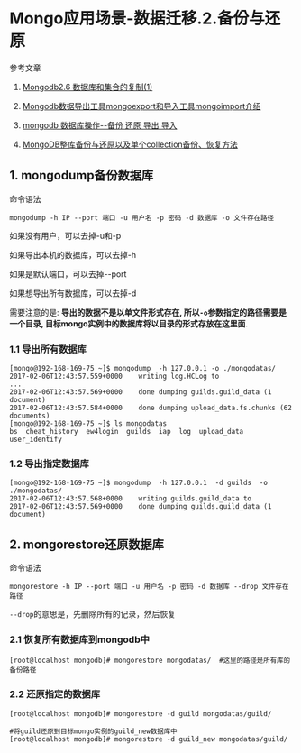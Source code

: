# Mongo应用场景-数据迁移.2.备份与还原

参考文章

1. [Mongodb2.6 数据库和集合的复制(1)](https://my.oschina.net/u/1449160/blog/261203)

2. [Mongodb数据导出工具mongoexport和导入工具mongoimport介绍](http://chenzhou123520.iteye.com/blog/1641319)

3. [mongodb 数据库操作--备份 还原 导出 导入](http://www.jb51.net/article/52498.htm)

4. [MongoDB整库备份与还原以及单个collection备份、恢复方法](https://www.cnblogs.com/Joans/p/4453938.html)

## 1. mongodump备份数据库

命令语法

```
mongodump -h IP --port 端口 -u 用户名 -p 密码 -d 数据库 -o 文件存在路径 
```

如果没有用户，可以去掉-u和-p

如果导出本机的数据库，可以去掉-h

如果是默认端口，可以去掉--port

如果想导出所有数据库，可以去掉-d

需要注意的是: **导出的数据不是以单文件形式存在, 所以`-o`参数指定的路径需要是一个目录, 目标mongo实例中的数据库将以目录的形式存放在这里面**.

### 1.1 导出所有数据库

```console
[mongo@192-168-169-75 ~]$ mongodump  -h 127.0.0.1 -o ./mongodatas/
2017-02-06T12:43:57.559+0000	writing log.HCLog to 
...
2017-02-06T12:43:57.569+0000	done dumping guilds.guild_data (1 document)
2017-02-06T12:43:57.584+0000	done dumping upload_data.fs.chunks (62 documents)
[mongo@192-168-169-75 ~]$ ls mongodatas
bs  cheat_history  ew4login  guilds  iap  log  upload_data  user_identify
```

### 1.2 导出指定数据库

```console
[mongo@192-168-169-75 ~]$ mongodump  -h 127.0.0.1  -d guilds  -o ./mongodatas/
2017-02-06T12:43:57.568+0000	writing guilds.guild_data to
2017-02-06T12:43:57.569+0000	done dumping guilds.guild_data (1 document)
```

## 2. mongorestore还原数据库

命令语法

```
mongorestore -h IP --port 端口 -u 用户名 -p 密码 -d 数据库 --drop 文件存在路径 
```

`--drop`的意思是，先删除所有的记录，然后恢复

### 2.1 恢复所有数据库到mongodb中

```
[root@localhost mongodb]# mongorestore mongodatas/  #这里的路径是所有库的备份路径 
```

### 2.2 还原指定的数据库

```
[root@localhost mongodb]# mongorestore -d guild mongodatas/guild/  
 
#将guild还原到目标mongo实例的guild_new数据库中
[root@localhost mongodb]# mongorestore -d guild_new mongodatas/guild/  
```